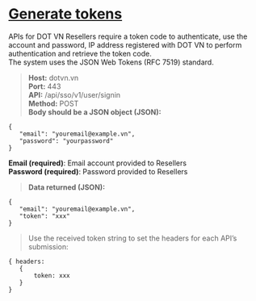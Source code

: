 # [Generate tokens](#Authentication)
APIs for DOT VN Resellers require a token code to authenticate, use the account and password, IP address registered with DOT VN to perform authentication and retrieve the token code.  
The system uses the JSON Web Tokens (RFC 7519) standard. 

> **Host:** dotvn.vn  
> **Port:** 443  
> **API:** /api/sso/v1/user/signin  
> **Method:** POST  
> **Body should be a JSON object (JSON):**   
```
{
   "email": "youremail@example.vn",
   "password": "yourpassword"
}
```
**Email (required)**: Email account provided to Resellers  
**Password (required)**: Password provided to Resellers

> **Data returned (JSON):**   
```
{
   "email": "youremail@example.vn",
   "token": "xxx"
}
```
> Use the received token string to set the headers for each API’s submission:  
```
{ headers: 
   {
       token: xxx
   }
}
```
